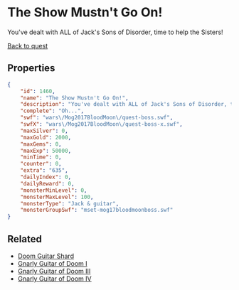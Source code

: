 # The Show Mustn't Go On!

You've dealt with ALL of Jack's Sons of Disorder, time to help the Sisters!

[Back to quest](../quests.md)

## Properties

```json
{
    "id": 1460,
    "name": "The Show Mustn't Go On!",
    "description": "You've dealt with ALL of Jack's Sons of Disorder, time to help the Sisters!",
    "complete": "Oh...",
    "swf": "wars\/Mog2017BloodMoon\/quest-boss.swf",
    "swfX": "wars\/Mog2017BloodMoon\/quest-boss-x.swf",
    "maxSilver": 0,
    "maxGold": 2000,
    "maxGems": 0,
    "maxExp": 50000,
    "minTime": 0,
    "counter": 0,
    "extra": "635",
    "dailyIndex": 0,
    "dailyReward": 0,
    "monsterMinLevel": 0,
    "monsterMaxLevel": 100,
    "monsterType": "Jack & guitar",
    "monsterGroupSwf": "mset-mog17bloodmoonboss.swf"
}
```

## Related

- [Doom Guitar Shard](../items/17683-doom-guitar-shard.md)
- [Gnarly Guitar of Doom I](../items/17684-gnarly-guitar-of-doom-i.md)
- [Gnarly Guitar of Doom III](../items/17686-gnarly-guitar-of-doom-iii.md)
- [Gnarly Guitar of Doom IV](../items/17687-gnarly-guitar-of-doom-iv.md)

